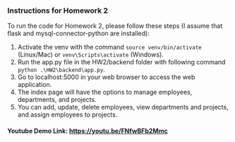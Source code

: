 ### Instructions for Homework 2

To run the code for Homework 2, please follow these steps (I assume that flask and mysql-connector-python are installed):
1. Activate the venv with the command `source venv/bin/activate` (Linux/Mac) or `venv\Scripts\activate` (Windows).
2. Run the app.py file in the HW2/backend folder with following command `python .\HW2\backend\app.py`.
3. Go to localhost:5000 in your web browser to access the web application.
4. The index page will have the options to manage employees, departments, and projects.
5. You can add, update, delete employees, view departments and projects, and assign employees to projects.

#### Youtube Demo Link: https://youtu.be/FNfwBFb2Mmc